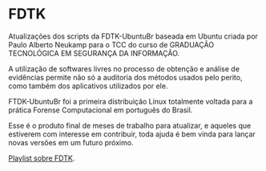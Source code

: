 # FDTK
Atualizações dos scripts da FDTK-UbuntuBr baseada em Ubuntu criada por Paulo Alberto Neukamp para o TCC do curso de GRADUAÇÃO TECNOLÓGICA EM SEGURANÇA DA INFORMAÇÃO.

A utilização de softwares livres no processo de obtenção e análise de evidências permite não só a auditoria dos métodos usados pelo perito, como também dos aplicativos utilizados por ele. 

FTDK-UbuntuBr foi a primeira distribuição Linux totalmente voltada para a prática Forense Computacional em português do Brasil.

Esse é o produto final de meses de trabalho para atualizar, e aqueles que estiverem com interesse em contribuir, toda ajuda é bem vinda para lançar novas versões em um futuro próximo. 


[Playlist sobre FDTK](https://www.youtube.com/@fernandosuporte/playlists).

